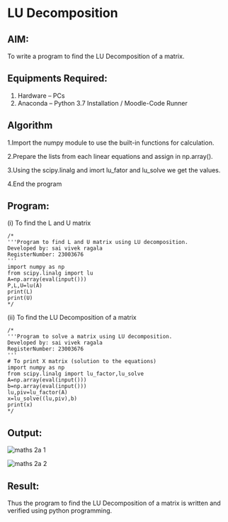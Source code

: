 # LU Decomposition 

## AIM:
To write a program to find the LU Decomposition of a matrix.

## Equipments Required:
1. Hardware – PCs
2. Anaconda – Python 3.7 Installation / Moodle-Code Runner

## Algorithm
1.Import the numpy module to use the built-in functions for calculation.

2.Prepare the lists from each linear equations and assign in np.array().

3.Using the scipy.linalg and imort lu_fator and lu_solve we get the values.

4.End the program

## Program:
(i) To find the L and U matrix
```
/*
'''Program to find L and U matrix using LU decomposition.
Developed by: sai vivek ragala
RegisterNumber: 23003676
'''
import numpy as np
from scipy.linalg import lu
A=np.array(eval(input()))
P,L,U=lu(A)
print(L)
print(U)
*/
```
(ii) To find the LU Decomposition of a matrix
```
/*
'''Program to solve a matrix using LU decomposition.
Developed by: sai vivek ragala
RegisterNumber: 23003676
'''
# To print X matrix (solution to the equations)
import numpy as np
from scipy.linalg import lu_factor,lu_solve
A=np.array(eval(input()))
b=np.array(eval(input()))
lu,piv=lu_factor(A)
x=lu_solve((lu,piv),b)
print(x)
*/
```

## Output:
![maths 2a 1](https://github.com/RAGALASAIVIVEK/LU-Decomposition/assets/144979718/884e5441-8b81-41f2-8ae7-04cfaf79dc6f)

![maths 2a 2](https://github.com/RAGALASAIVIVEK/LU-Decomposition/assets/144979718/533a059d-f4b9-4b46-b9c7-5032ae96b961)


## Result:
Thus the program to find the LU Decomposition of a matrix is written and verified using python programming.

